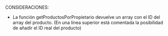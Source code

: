 CONSIDERACIONES:
* La función getProductosPorPropietario devuelve un array con el ID del array del producto. (En una línea superior está comentada la posibilidad de añadir el ID real del producto)

